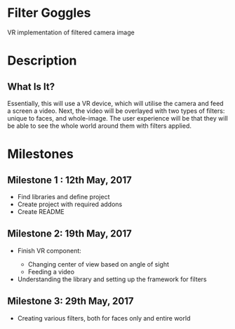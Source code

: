 # Filter Goggles
VR implementation of filtered camera image
<h1>Description </h1>
<h2>What Is It? </h2>
<p>Essentially, this will use a VR device, which will utilise the camera and feed a screen a video. Next, the video will be overlayed with two types of filters: unique to faces, and whole-image. The user experience will be that they will be able to see the whole world around them with filters applied. </p>
<h1>Milestones</h1>
<h2>Milestone 1 : 12th May, 2017</h2>
<ul>
<li>Find libraries and define project</li>
<li>Create project with required addons</li>
<li>Create README</li>
</ul>
<h2>Milestone 2: 19th May, 2017</h2>
<ul>
<li>Finish VR component: </li>
<ul>
<li>Changing center of view based on angle of sight </li>
<li>Feeding a video </li>
</ul>
<li>Understanding the library and setting up the framework for filters</li>
</ul>
<h2>Milestone 3: 29th May, 2017</h2>
<ul>
<li>Creating various filters, both for faces only and entire world </li>
</ul>
